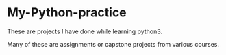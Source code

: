 # My-Python-practice
These are projects I have done while learning python3.

Many of these are assignments or capstone projects from various courses.
